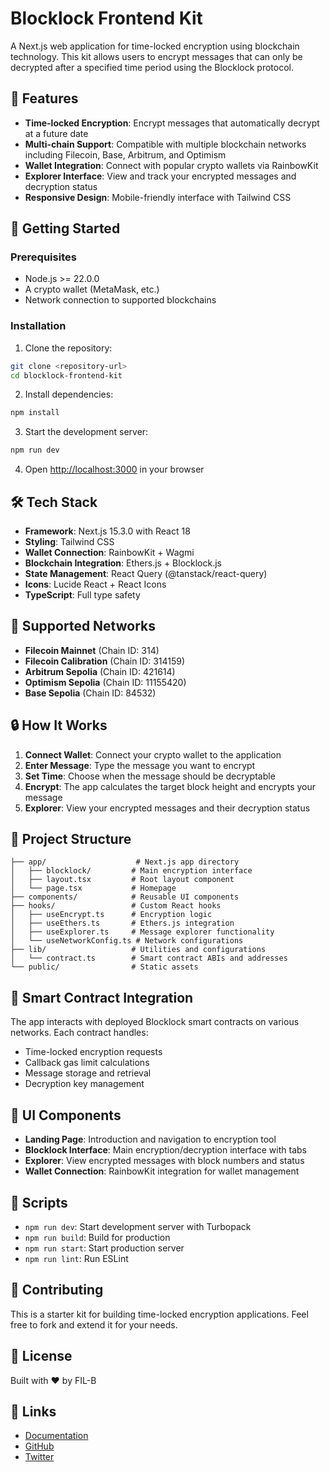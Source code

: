 # Blocklock Frontend Kit

A Next.js web application for time-locked encryption using blockchain technology. This kit allows users to encrypt messages that can only be decrypted after a specified time period using the Blocklock protocol.

## 🌟 Features

- **Time-locked Encryption**: Encrypt messages that automatically decrypt at a future date
- **Multi-chain Support**: Compatible with multiple blockchain networks including Filecoin, Base, Arbitrum, and Optimism
- **Wallet Integration**: Connect with popular crypto wallets via RainbowKit
- **Explorer Interface**: View and track your encrypted messages and decryption status
- **Responsive Design**: Mobile-friendly interface with Tailwind CSS

## 🚀 Getting Started

### Prerequisites

- Node.js >= 22.0.0
- A crypto wallet (MetaMask, etc.)
- Network connection to supported blockchains

### Installation

1. Clone the repository:
```bash
git clone <repository-url>
cd blocklock-frontend-kit
```

2. Install dependencies:
```bash
npm install
```

3. Start the development server:
```bash
npm run dev
```

4. Open [http://localhost:3000](http://localhost:3000) in your browser

## 🛠️ Tech Stack

- **Framework**: Next.js 15.3.0 with React 18
- **Styling**: Tailwind CSS
- **Wallet Connection**: RainbowKit + Wagmi
- **Blockchain Integration**: Ethers.js + Blocklock.js
- **State Management**: React Query (@tanstack/react-query)
- **Icons**: Lucide React + React Icons
- **TypeScript**: Full type safety

## 🔧 Supported Networks

- **Filecoin Mainnet** (Chain ID: 314)
- **Filecoin Calibration** (Chain ID: 314159)  
- **Arbitrum Sepolia** (Chain ID: 421614)
- **Optimism Sepolia** (Chain ID: 11155420)
- **Base Sepolia** (Chain ID: 84532)

## 🔒 How It Works

1. **Connect Wallet**: Connect your crypto wallet to the application
2. **Enter Message**: Type the message you want to encrypt
3. **Set Time**: Choose when the message should be decryptable
4. **Encrypt**: The app calculates the target block height and encrypts your message
5. **Explorer**: View your encrypted messages and their decryption status

## 📁 Project Structure

```
├── app/                    # Next.js app directory
│   ├── blocklock/         # Main encryption interface
│   ├── layout.tsx         # Root layout component
│   └── page.tsx           # Homepage
├── components/            # Reusable UI components
├── hooks/                 # Custom React hooks
│   ├── useEncrypt.ts      # Encryption logic
│   ├── useEthers.ts       # Ethers.js integration
│   ├── useExplorer.ts     # Message explorer functionality
│   └── useNetworkConfig.ts # Network configurations
├── lib/                   # Utilities and configurations
│   └── contract.ts        # Smart contract ABIs and addresses
└── public/                # Static assets
```

## 🔗 Smart Contract Integration

The app interacts with deployed Blocklock smart contracts on various networks. Each contract handles:

- Time-locked encryption requests
- Callback gas limit calculations
- Message storage and retrieval
- Decryption key management

## 🎨 UI Components

- **Landing Page**: Introduction and navigation to encryption tool
- **Blocklock Interface**: Main encryption/decryption interface with tabs
- **Explorer**: View encrypted messages with block numbers and status
- **Wallet Connection**: RainbowKit integration for wallet management

## 📝 Scripts

- `npm run dev`: Start development server with Turbopack
- `npm run build`: Build for production
- `npm run start`: Start production server
- `npm run lint`: Run ESLint

## 🤝 Contributing

This is a starter kit for building time-locked encryption applications. Feel free to fork and extend it for your needs.

## 📄 License

Built with ❤️ by FIL-B

## 🔗 Links

- [Documentation](https://docs.randa.mu/)
- [GitHub](https://github.com/randa-mu)
- [Twitter](https://x.com/RandamuInc/)
